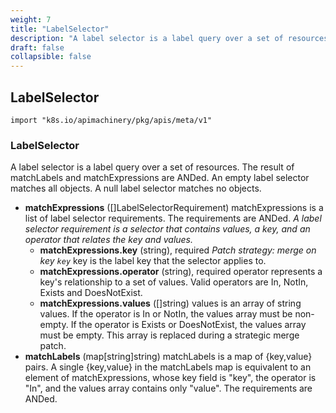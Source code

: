 ```yaml
---
weight: 7
title: "LabelSelector"
description: "A label selector is a label query over a set of resources."
draft: false
collapsible: false
---
```

## LabelSelector
`import "k8s.io/apimachinery/pkg/apis/meta/v1"`
### LabelSelector
A label selector is a label query over a set of resources. The result of matchLabels and matchExpressions are ANDed. An empty label selector matches all objects. A null label selector matches no objects.
- **matchExpressions** ([]LabelSelectorRequirement)
  matchExpressions is a list of label selector requirements. The requirements are ANDed.
*A label selector requirement is a selector that contains values, a key, and an operator that relates the key and values.*
  - **matchExpressions.key** (string), required
    *Patch strategy: merge on key `key`*
    key is the label key that the selector applies to.
  - **matchExpressions.operator** (string), required
    operator represents a key's relationship to a set of values. Valid operators are In, NotIn, Exists and DoesNotExist.
  - **matchExpressions.values** ([]string)
    values is an array of string values. If the operator is In or NotIn, the values array must be non-empty. If the operator is Exists or DoesNotExist, the values array must be empty. This array is replaced during a strategic merge patch.
- **matchLabels** (map[string]string)
  matchLabels is a map of {key,value} pairs. A single {key,value} in the matchLabels map is equivalent to an element of matchExpressions, whose key field is "key", the operator is "In", and the values array contains only "value". The requirements are ANDed.
